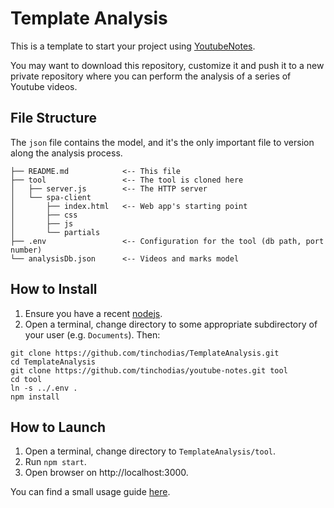# Template Analysis

This is a template to start your project using [YoutubeNotes](https://github.com/tinchodias/youtube-notes).

You may want to download this repository, customize it and push it to a new private repository where you can perform the analysis of a series of Youtube videos.

## File Structure

The `json` file contains the model, and it's the only important file to version along the analysis process.
```
├── README.md            <-- This file
├── tool                 <-- The tool is cloned here
│   ├── server.js        <-- The HTTP server
│   └── spa-client        
│       ├── index.html   <-- Web app's starting point
│       ├── css
│       ├── js
│       └── partials
├── .env                 <-- Configuration for the tool (db path, port number)
└── analysisDb.json      <-- Videos and marks model
```

## How to Install

1. Ensure you have a recent [nodejs](https://nodejs.org/).
2. Open a terminal, change directory to some appropriate subdirectory of your user (e.g. `Documents`). Then:
```
git clone https://github.com/tinchodias/TemplateAnalysis.git
cd TemplateAnalysis
git clone https://github.com/tinchodias/youtube-notes.git tool
cd tool
ln -s ../.env .
npm install
```

## How to Launch

1. Open a terminal, change directory to `TemplateAnalysis/tool`.
2. Run `npm start`.
3. Open browser on http://localhost:3000.

You can find a small usage guide [here](https://github.com/tinchodias/youtube-notes/blob/master/README.md).
